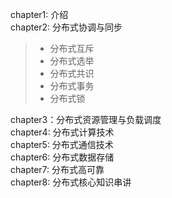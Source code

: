 chapter1: 介绍  
chapter2: 分布式协调与同步  
>+ 分布式互斥
>+ 分布式选举
>+ 分布式共识
>+ 分布式事务
>+ 分布式锁

chapter3：分布式资源管理与负载调度  
chapter4: 分布式计算技术  
chapter5: 分布式通信技术  
chapter6: 分布式数据存储  
chapter7: 分布式高可靠  
chapter8: 分布式核心知识串讲  